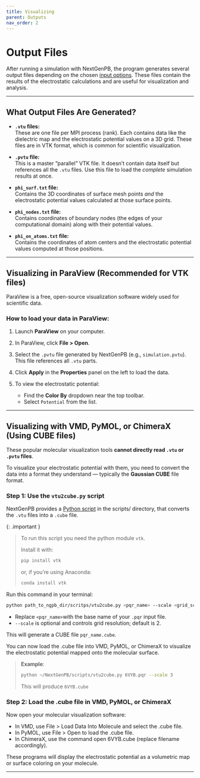 ```yaml
--- 
title: Visualizing
parent: Outputs
nav_order: 2
---
```


#  Output Files

After running a simulation with NextGenPB, the program generates several output files depending on the chosen [input options](files.md).
These files contain the results of the electrostatic calculations and are useful for visualization and analysis.

---

## What Output Files Are Generated?

- **`.vtu` files:**  
  These are one file per MPI process (rank). Each contains data like the dielectric map and the electrostatic potential values on a 3D grid. These files are in VTK format, which is common for scientific visualization.

- **`.pvtu` file:**  
  This is a master “parallel” VTK file. It doesn’t contain data itself but references all the `.vtu` files. Use this file to load the *complete* simulation results at once.

- **`phi_surf.txt` file:**  
  Contains the 3D coordinates of surface mesh points *and* the electrostatic potential values calculated at those surface points.

- **`phi_nodes.txt` file:**  
  Contains coordinates of boundary nodes (the edges of your computational domain) along with their potential values.

- **`phi_on_atoms.txt` file:**  
  Contains the coordinates of atom centers and the electrostatic potential values computed at those positions.

---

## Visualizing in ParaView (Recommended for VTK files)

ParaView is a free, open-source visualization software widely used for scientific data.

### How to load your data in ParaView:

1. Launch **ParaView** on your computer.

2. In ParaView, click **File > Open**.

3. Select the `.pvtu` file generated by NextGenPB (e.g., `simulation.pvtu`). This file references all `.vtu` parts.

4. Click **Apply** in the **Properties** panel on the left to load the data.

5. To view the electrostatic potential:
   - Find the **Color By** dropdown near the top toolbar.
   - Select `Potential` from the list.

---


## Visualizing with VMD, PyMOL, or ChimeraX (Using CUBE files)

These popular molecular visualization tools **cannot directly read `.vtu` or `.pvtu` files**.

To visualize your electrostatic potential with them, you need to convert the data into a format they understand — typically the **Gaussian CUBE** file format.

### Step 1: Use the `vtu2cube.py` script

NextGenPB provides a [Python script](https://github.com/concept-lab/NextGenPB/tree/main/scripts) in the scripts/ directory, that converts the `.vtu` files into a `.cube` file.

{: .important }
>To run this script you need the python module `vtk`.
>
>Install it with:
>```bash
>pip install vtk
>```
>
>or, if you’re using Anaconda:
>
>```bash
>conda install vtk
>```

Run this command in your terminal:

```bash
python path_to_ngpb_dir/scritps/vtu2cube.py <pqr_name> --scale <grid_scale>
```

- Replace `<pqr_name>`with the base name of your `.pqr` input file.
- `--scale` is optional and controls grid resolution; default is 2.

This will generate a CUBE file `pqr_name.cube`.

You can now load the .cube file into VMD, PyMOL, or ChimeraX to visualize the electrostatic potential mapped onto the molecular surface.

> **Example**:
>```bash
> python ~/NextGenPB/scripts/vtu2cube.py 6VYB.pqr --scale 3
>```
>This will produce `6VYB.cube`


### Step 2: Load the .cube file in VMD, PyMOL, or ChimeraX

Now open your molecular visualization software:

- In VMD, use File > Load Data Into Molecule and select the .cube file.
- In PyMOL, use File > Open to load the .cube file.
- In ChimeraX, use the command open 6VYB.cube (replace filename accordingly).

These programs will display the electrostatic potential as a volumetric map or surface coloring on your molecule.

---

